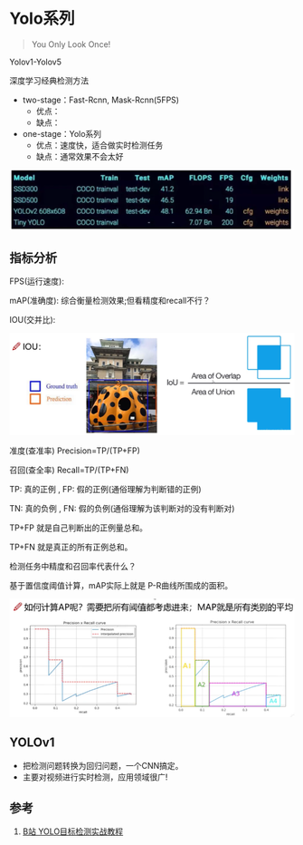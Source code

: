# Yolo系列

> You Only Look Once!

Yolov1-Yolov5

深度学习经典检测方法

* two-stage：Fast-Rcnn, Mask-Rcnn(5FPS)
  * 优点：
  * 缺点：
* one-stage：Yolo系列
  * 优点：速度快，适合做实时检测任务
  * 缺点：通常效果不会太好

![image-20220317102215029](yolo/image-20220317102215029.png)

## 指标分析

FPS(运行速度):

mAP(准确度): 综合衡量检测效果;但看精度和recall不行？

IOU(交并比):

![image-20220317155904824](yolo/image-20220317155904824.png)



准度(查准率) Precision=TP/(TP+FP)     

召回(查全率) Recall=TP/(TP+FN)

TP: 真的正例 , FP: 假的正例(通俗理解为判断错的正例)

TN: 真的负例 , FN: 假的负例(通俗理解为该判断对的没有判断对)

TP+FP 就是自己判断出的正例量总和。

TP+FN 就是真正的所有正例总和。



检测任务中精度和召回率代表什么？

基于置信度阈值计算，mAP实际上就是 P-R曲线所围成的面积。

![image-20220317163845678](yolo/image-20220317163845678.png)

## YOLOv1

* 把检测问题转换为回归问题，一个CNN搞定。
* 主要对视频进行实时检测，应用领域很广!



## 参考

1. [B站 YOLO目标检测实战教程](https://www.bilibili.com/video/BV1ha411r7cK)

